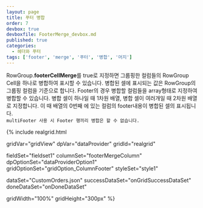 ```yaml
---
layout: page
title: 푸터 병합
order: 7
devbox: true
devboxfile: FooterMerge_devbox.md
published: true
categories:
  - 헤더와 푸터
tags: ['footer', 'merge', '푸터', '병합', '머지']
---
```

RowGroup.**footerCellMerge**를 true로 지정하면 그룹핑한 컬럼들의 RowGroup Cell을 하나로 병합하여 표시할 수 있습니다. 병합된 셀에 표시되는 값은 RowGroup의 그룹핑 컬럼을 기준으로 합니다.
Footer의 경우 병합할 컬럼들을 array형태로 지정하여 병합할 수 있습니다. 병합 셀이 하나일 때 1차원 배열, 병합 셀이 여러개일 때 2차원 배열로 지정합니다. 이 때 배열의 0번째 에 있는 컬럼의 footer내용이 병합된 셀의 표시됩니다.  
`multiFooter 사용 시 Footer 행끼리 병합은 할 수 없습니다.`

<script>
  var onGridSuccessDataSet = function(data, textStatus, jqXHR) {
    dataProvider.setRows(data);
  }
  var onDoneDataSet = function() {
    gridView.groupBy(["Country", "CompanyName", "OrderID"]);
  }
</script>

{% include realgrid.html

  gridVar="gridView"
  dpVar="dataProvider"
  gridId="realgrid"

  fieldSet="fieldset1"
  columnSet="footerMergeColumn"
  dpOptionSet="dataProviderOption1"
  gridOptionSet="gridOption_ColumnFooter"
  styleSet="style1"

  dataSet="CustomOrders.json"
  successDataSet="onGridSuccessDataSet"
  doneDataSet="onDoneDataSet"

  gridWidth="100%"
  gridHeight="300px" %}
